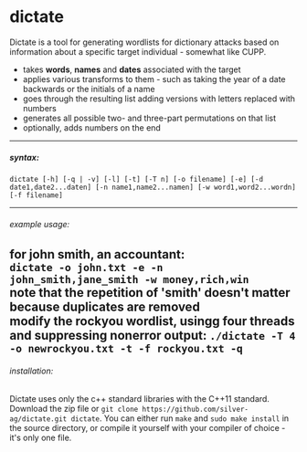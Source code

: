 # dictate

Dictate is a tool for generating wordlists for dictionary attacks based on information about a specific target individual - somewhat like CUPP.  
- takes **words**, **names** and **dates** associated with the target  
- applies various transforms to them - such as taking the year of a date backwards or the initials of a name  
- goes through the resulting list adding versions with letters replaced with numbers  
- generates all possible two- and three-part permutations on that list  
- optionally, adds numbers on the end  

---

##### syntax:
```
dictate [-h] [-q | -v] [-l] [-t] [-T n] [-o filename] [-e] [-d date1,date2...daten] [-n name1,name2...namen] [-w word1,word2...wordn] [-f filename]
```
---
###### example usage:  
for john smith, an accountant:  
`dictate -o john.txt -e -n john_smith,jane_smith -w money,rich,win`  
note that the repetition of 'smith' doesn't matter because duplicates are removed  
modify the rockyou wordlist, usingg four threads and suppressing nonerror output:
`./dictate -T 4 -o newrockyou.txt -t -f rockyou.txt -q`
---
###### installation:
Dictate uses only the c++ standard libraries with the C++11 standard.  
Download the zip file or `git clone https://github.com/silver-ag/dictate.git dictate`. You can either run `make` and `sudo make install` in the source directory, or compile it yourself with your compiler of choice - it's only one file.
